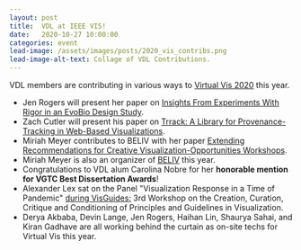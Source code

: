 ```yaml
---
layout: post
title:  VDL at IEEE VIS!
date:   2020-10-27 10:00:00
categories: event
lead-image: /assets/images/posts/2020_vis_contribs.png
lead-image-alt-text: Collage of VDL Contributions.
---
```



VDL members are contributing in various ways to [Virtual Vis 2020](https://virtual.ieeevis.org/) this year.


 * Jen Rogers will present her paper on [Insights From Experiments With Rigor in an EvoBio Design Study]({{site.base_url}}/publications/2020_infovis_insights/).
 * Zach Cutler will present his paper on [Trrack: A Library for Provenance-Tracking in Web-Based Visualizations]({{site.base_url}}/publications/2020_visshort_trrack/).
 * Miriah Meyer contributes to BELIV with her paper [Extending Recommendations for Creative Visualization-Opportunities Workshops]({{site.base_url}}/publications/2020_beliv_extending/).
 * Miriah Meyer is also an organizer of [BELIV](https://beliv-workshop.github.io/) this year.
 * Congratulations to VDL alum Carolina Nobre for her **honorable mention for VGTC Best Dissertation Awards**!
 * Alexander Lex sat on the Panel "Visualization Response in a Time of Pandemic" [during VisGuides:](https://nms.kcl.ac.uk/c4pgv/) 3rd Workshop on the Creation, Curation, Critique and Conditioning of Principles and Guidelines in Visualization.
 * Derya Akbaba, Devin Lange, Jen Rogers, Haihan Lin, Shaurya Sahai, and Kiran Gadhave are all working behind the curtain as on-site techs for Virtual Vis this year. 